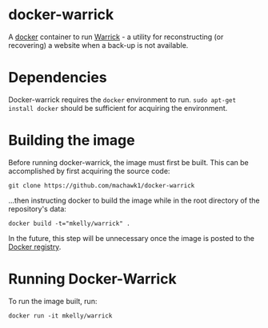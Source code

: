 # docker-warrick
A [docker](https://www.docker.com/) container to run [Warrick](https://code.google.com/p/warrick/) - a utility for reconstructing (or recovering) a website when a back-up is not available.

# Dependencies
Docker-warrick requires the `docker` environment to run. `sudo apt-get install docker` should be sufficient for acquiring the environment.

# Building the image
Before running docker-warrick, the image must first be built. This can be accomplished by first acquiring the source code:

``git clone https://github.com/machawk1/docker-warrick``

...then instructing docker to build the image while in the root directory of the repository's data:

``docker build -t="mkelly/warrick" .``

In the future, this step will be unnecessary once the image is posted to the [Docker registry](https://registry.hub.docker.com/).

# Running Docker-Warrick
To run the image built, run:

``docker run -it mkelly/warrick``
